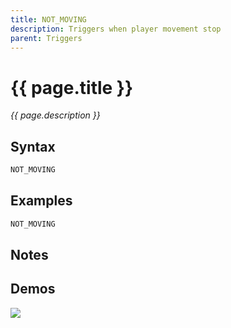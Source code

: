```yaml
---
title: NOT_MOVING
description: Triggers when player movement stop
parent: Triggers
---
```


# {{ page.title }}

_{{ page.description }}_

## Syntax

```java
NOT_MOVING 
```

## Examples

```java
NOT_MOVING
```

## Notes


## Demos

![](N/A)

